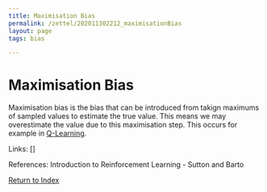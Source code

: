 ```yaml
---
title: Maximisation Bias
permalink: /zettel/202011302212_maximisationBias
layout: page
tags: bias

---
```

# Maximisation Bias

Maximisation bias is the bias that can be introduced from takign 
maximums of sampled values to estimate the true value. This means 
we may overestimate the value due to this maximisation step. This 
occurs for example in [Q-Learning](202011302128_qLearning).

Links: []

References: Introduction to Reinforcement Learning - Sutton and Barto

[Return to Index](index)